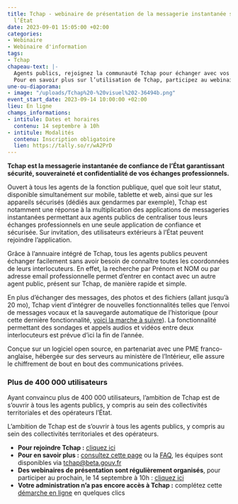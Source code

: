 ```yaml
---
title: Tchap - webinaire de présentation de la messagerie instantanée souveraine de
  l’État
date: 2023-09-01 15:05:00 +02:00
categories:
- Webinaire
- Webinaire d'information
tags:
- Tchap
chapeau-text: |-
  Agents publics, rejoignez la communauté Tchap pour échanger avec vos collègues, tous les autres agents publics et tous vos interlocuteurs même externes à l’État, de manière simple et sécurisée.
  Pour en savoir plus sur l’utilisation de Tchap, participez au webinaire de présentation avec les équipes le jeudi 14 septembre à 10h, elles répondront à toutes vos questions portant sur l’utilisation de l’outil !
une-ou-diaporama:
- image: "/uploads/Tchap%20-%20visuel%202-36494b.png"
event_start_date: 2023-09-14 10:00:00 +02:00
lieu: En ligne
champs_informations:
- intitule: Dates et horaires
  contenu: 14 septembre à 10h
- intitule: Modalités
  contenu: Inscription obligatoire
  lien: https://tally.so/r/wA2PrD
---
```


**Tchap est la messagerie instantanée de confiance de l’État garantissant sécurité, souveraineté et confidentialité de vos échanges professionnels.**

Ouvert à tous les agents de la fonction publique, quel que soit leur statut, disponible simultanément sur mobile, tablette et web, ainsi que sur les appareils sécurisés (dédiés aux gendarmes par exemple), Tchap est notamment une réponse à la multiplication des applications de messageries instantanées permettant aux agents publics de centraliser tous leurs échanges professionnels en une seule application de confiance et sécurisée. Sur invitation, des utilisateurs extérieurs à l’État peuvent rejoindre l’application.

Grâce à l’annuaire intégré de Tchap, tous les agents publics peuvent échanger facilement sans avoir besoin de connaître toutes les coordonnées de leurs interlocuteurs. En effet, la recherche par Prénom et NOM ou par adresse email professionnelle permet d’entrer en contact avec un autre agent public, présent sur Tchap, de manière rapide et simple.

En plus d’échanger des messages, des photos et des fichiers (allant jusqu’à 20 mo), Tchap vient d’intégrer de nouvelles fonctionnalités telles que l’envoi de messages vocaux et la sauvegarde automatique de l’historique (pour cette dernière fonctionnalité, [voici la marche à suivre](https://aide.tchap.beta.gouv.fr/fr/article/pourquoi-dois-je-me-connecter-regulierement-a-tchap-web-sur-ordinateur-web-18f48zi/)). La fonctionnalité permettant des sondages et appels audios et vidéos entre deux interlocuteurs est prévue d’ici la fin de l’année.

Conçue sur un logiciel open source, en partenariat avec une PME franco-anglaise, hébergée sur des serveurs au ministère de l’Intérieur, elle assure le chiffrement de bout en bout des communications privées.

### Plus de 400 000 utilisateurs 
Ayant convaincu plus de 400 000 utilisateurs, l’ambition de Tchap est de s’ouvrir à tous les agents publics, y compris au sein des collectivités territoriales et des opérateurs l’État.

L’ambition de Tchap est de s’ouvrir à tous les agents publics, y compris au sein des collectivités territoriales et des opérateurs.

* **Pour rejoindre Tchap :** [cliquez ici](https://tchap.beta.gouv.fr/?mtm_campaign=numerique-gouv-fr)
* **Pour en savoir plus :** [consultez cette page](https://www.numerique.gouv.fr/outils-agents/tchap-messagerie-instantanee-etat/) ou la [FAQ](https://aide.tchap.beta.gouv.fr/fr/), les équipes sont disponibles via [tchap@beta.gouv.fr](tchap@beta.gouv.fr)
* **Des webinaires de présentation sont régulièrement organisés**, pour participer au prochain, le 14 septembre à 10h  : [cliquez ici](https://tally.so/r/wA2PrD)
* **Votre administration n’a pas encore accès à Tchap :** complétez cette [démarche en ligne](https://www.demarches-simplifiees.fr/commencer/utiliser-tchap) en quelques clics